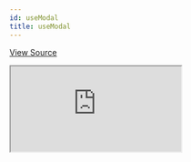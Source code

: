 ```yaml
---
id: useModal
title: useModal
---
```


[View Source](https://github.com/pankod/refine/tree/master/examples/ui/useModal)

<iframe src="https://codesandbox.io/embed/refine-use-modal-example-7ujqu?autoresize=1&fontsize=14&theme=dark&view=preview"
    style={{width: "100%", height:"80vh", border: "0px", borderRadius: "8px", overflow:"hidden"}}
    title="refine-use-modal-example"
    allow="accelerometer; ambient-light-sensor; camera; encrypted-media; geolocation; gyroscope; hid; microphone; midi; payment; usb; vr; xr-spatial-tracking"
    sandbox="allow-forms allow-modals allow-popups allow-presentation allow-same-origin allow-scripts"
></iframe>